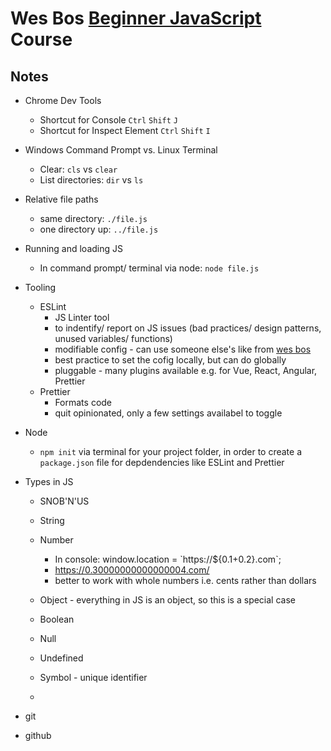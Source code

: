 # Wes Bos [Beginner JavaScript](https://beginnerjavascript.com/) Course

## Notes

- Chrome Dev Tools
  - Shortcut for Console `Ctrl` `Shift` `J`
  - Shortcut for Inspect Element `Ctrl` `Shift` `I`
- Windows Command Prompt vs. Linux Terminal
  - Clear: `cls` vs `clear`
  - List directories: `dir` vs `ls`
- Relative file paths
  - same directory: `./file.js`
  - one directory up: `../file.js`
- Running and loading JS
  - In command prompt/ terminal via node: `node file.js`
- Tooling
  - ESLint
    - JS Linter tool
    - to indentify/ report on JS issues (bad practices/ design patterns, unused variables/ functions)
    - modifiable config - can use someone else's like from [wes bos](https://github.com/wesbos/eslint-config-wesbos)
    - best practice to set the cofig locally, but can do globally
    - pluggable - many plugins available e.g. for Vue, React, Angular, Prettier
  - Prettier
    - Formats code
    - quit opinionated, only a few settings availabel to toggle
- Node
  - `npm init` via terminal for your project folder, in order to create a `package.json` file for depdendencies like ESLint and Prettier
- Types in JS

  - SNOB'N'US
  - String
  - Number
    - In console: window.location = \`https://\${0.1+0.2}.com\`;
    - https://0.30000000000000004.com/
    - better to work with whole numbers i.e. cents rather than dollars
  - Object - everything in JS is an object, so this is a special case
  - Boolean
  - Null
  - Undefined
  - Symbol - unique identifier

  -

- git
- github
